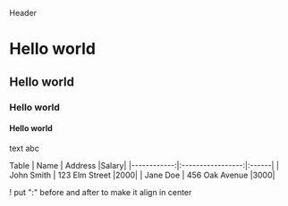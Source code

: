 Header
# Hello world
## Hello world
### Hello world
#### Hello world

text
abc

Table
| Name       | Address         |Salary|
|------------:|:-----------------:|:------|
| John Smith | 123 Elm Street  |2000|
| Jane Doe   | 456 Oak Avenue  |3000|

! put ":" before and after to make it align in center



